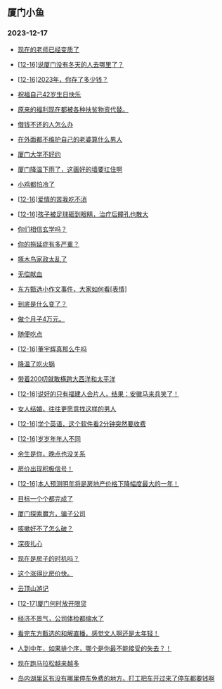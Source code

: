 ## 厦门小鱼 
### 2023-12-17

+ [现在的老师已经变质了](http://bbs.xmfish.com/read-htm-tid-18121640.html)

+ [[12-16]说厦门没有冬天的人去哪里了？](http://bbs.xmfish.com/read-htm-tid-18121691.html)

+ [[12-16]2023年，你存了多少钱？](http://bbs.xmfish.com/read-htm-tid-18121764.html)

+ [祝福自己42岁生日快乐](http://bbs.xmfish.com/read-htm-tid-18121714.html)

+ [原来的福利现在都被各种扶贫物资代替。](http://bbs.xmfish.com/read-htm-tid-18121627.html)

+ [借钱不还的人怎么办](http://bbs.xmfish.com/read-htm-tid-18121625.html)

+ [在外面都不维护自己的老婆算什么男人](http://bbs.xmfish.com/read-htm-tid-18121731.html)

+ [厦门大学不好约](http://bbs.xmfish.com/read-htm-tid-18121711.html)

+ [厦门降温下雨了，这画好的墙要扛住啊](http://bbs.xmfish.com/read-htm-tid-18121677.html)

+ [小鸡都怕冷了](http://bbs.xmfish.com/read-htm-tid-18121728.html)

+ [[12-16]爱情的苦我吃不消](http://bbs.xmfish.com/read-htm-tid-18121667.html)

+ [[12-16]孩子被足球砸到眼睛，治疗后瞳孔也散大](http://bbs.xmfish.com/read-htm-tid-18121759.html)

+ [你们相信玄学吗？](http://bbs.xmfish.com/read-htm-tid-18121716.html)

+ [你的拖延症有多严重？](http://bbs.xmfish.com/read-htm-tid-18121687.html)

+ [啄木鸟家政太乱了](http://bbs.xmfish.com/read-htm-tid-18121811.html)

+ [无偿献血](http://bbs.xmfish.com/read-htm-tid-18121751.html)

+ [东方甄选小作文事件，大家如何看[表情]](http://bbs.xmfish.com/read-htm-tid-18121783.html)

+ [到底是什么变了？](http://bbs.xmfish.com/read-htm-tid-18121849.html)

+ [做个月子4万元。](http://bbs.xmfish.com/read-htm-tid-18121959.html)

+ [随便吃点](http://bbs.xmfish.com/read-htm-tid-18121892.html)

+ [[12-16]董宇辉真那么牛吗](http://bbs.xmfish.com/read-htm-tid-18121798.html)

+ [降温了吃火锅](http://bbs.xmfish.com/read-htm-tid-18121898.html)

+ [带着200叨就敢横跨大西洋和太平洋](http://bbs.xmfish.com/read-htm-tid-18121935.html)

+ [[12-16]说好的只有福建人会片人，结果：安徽马来兵笑了！](http://bbs.xmfish.com/read-htm-tid-18121793.html)

+ [女人结婚，往往更愿意找这样的男人](http://bbs.xmfish.com/read-htm-tid-18121851.html)

+ [[12-16]学个英语，这个软件看2分钟突然要收费](http://bbs.xmfish.com/read-htm-tid-18121859.html)

+ [[12-16]岁岁年年人不同](http://bbs.xmfish.com/read-htm-tid-18121803.html)

+ [余生是你，晚点也没关系](http://bbs.xmfish.com/read-htm-tid-18121853.html)

+ [房价出现积极信号！](http://bbs.xmfish.com/read-htm-tid-18121969.html)

+ [[12-16]本人预测明年将是房地产价格下降幅度最大的一年！](http://bbs.xmfish.com/read-htm-tid-18121963.html)

+ [目标一个个都完成了](http://bbs.xmfish.com/read-htm-tid-18121965.html)

+ [厦门探索魔方，骗子公司](http://bbs.xmfish.com/read-htm-tid-18121909.html)

+ [咳嗽好不了怎么破？](http://bbs.xmfish.com/read-htm-tid-18121996.html)

+ [深夜扎心](http://bbs.xmfish.com/read-htm-tid-18121982.html)

+ [现在是房子的时机吗？](http://bbs.xmfish.com/read-htm-tid-18121992.html)

+ [这个涨得比房价快。](http://bbs.xmfish.com/read-htm-tid-18122065.html)

+ [云顶山游记](http://bbs.xmfish.com/read-htm-tid-18121989.html)

+ [[12-17]厦门何时放开限贷](http://bbs.xmfish.com/read-htm-tid-18122034.html)

+ [经济不景气，公司体检都缩水了](http://bbs.xmfish.com/read-htm-tid-18122031.html)

+ [看完东方甄选的和解直播，感觉文人啊还是太年轻！](http://bbs.xmfish.com/read-htm-tid-18121956.html)

+ [人到中年，如果排个序，哪个是你最不能接受的失去？！](http://bbs.xmfish.com/read-htm-tid-18122023.html)

+ [现在跑马拉松越来越多](http://bbs.xmfish.com/read-htm-tid-18122022.html)

+ [岛内湖里区有没有哪里停车免费的地方，打工把车开过来了停车都要钱啊](http://bbs.xmfish.com/read-htm-tid-18122109.html)

